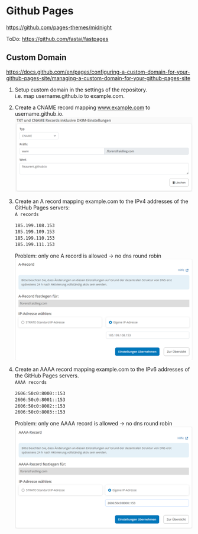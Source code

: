 # Github Pages

https://github.com/pages-themes/midnight  

ToDo: https://github.com/fastai/fastpages  

## Custom Domain

https://docs.github.com/en/pages/configuring-a-custom-domain-for-your-github-pages-site/managing-a-custom-domain-for-your-github-pages-site  

1. Setup custom domain in the settings of the repository.  
  i.e. map username.github.io to example.com.
2. Create a CNAME record mapping www.example.com to username.github.io.  
   ![cname](images/cname_record.png)  

3. Create an A record mapping example.com to the IPv4 addresses of the GitHub Pages servers:  
   `A records`  

   ```bash
   185.199.108.153
   185.199.109.153
   185.199.110.153
   185.199.111.153
   ```

   Problem: only one A record is allowed -> no dns round robin  
   ![a_record](images/a_record.png)  

4. Create an AAAA record mapping example.com to the IPv6 addresses of the GitHub Pages servers.  
   `AAAA records`  

   ```bash
   2606:50c0:8000::153
   2606:50c0:8001::153
   2606:50c0:8002::153
   2606:50c0:8003::153
   ```

   Problem: only one AAAA record is allowed -> no dns round robin
   ![aaaa_record](images/aaaa_record.png)
